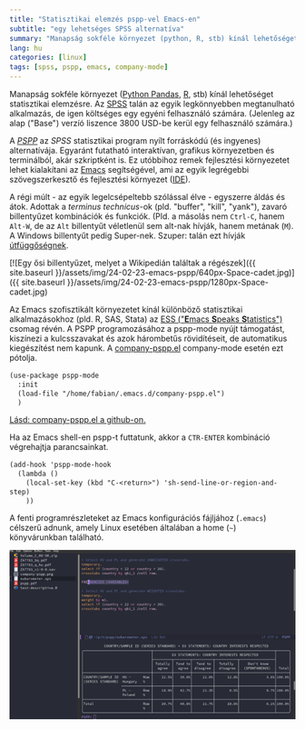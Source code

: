 ```yaml
---
title: "Statisztikai elemzés pspp-vel Emacs-en"
subtitle: "egy lehetséges SPSS alternatíva"
summary: "Manapság sokféle környezet (python, R, stb) kínál lehetőséget statisztikai elemzésre. Az SPSS talán az egyik legkönnyebben megtanulható alkalmazás, de igen költséges egy egyéni felhasználó számára."
lang: hu
categories: [linux]
tags: [spss, pspp, emacs, company-mode]
---
```

Manapság sokféle környezet ([Python Pandas](https://pandas.pydata.org/), [R](https://www.r-project.org/), stb) kínál lehetőséget statisztikai elemzésre. Az [SPSS](https://www.ibm.com/spss) talán az egyik legkönnyebben megtanulható alkalmazás, de igen költséges egy egyéni felhasználó számára. (Jelenleg az alap ("Base") verzíó liszence 3800 USD-be kerül egy felhasználó számára.)

A [*PSPP*](https://www.gnu.org/software/pspp/) az *SPSS* statisztikai program nyílt forráskódú (és ingyenes) alternatívája. Egyaránt futatható interaktívan, grafikus környezetben és terminálból, akár szkriptként is. Ez utóbbihoz remek fejlesztési környezetet lehet kialakítani az [Emacs](https://www.gnu.org/software/emacs/) segítségével, ami az egyik legrégebbi szövegszerkesztő és fejlesztési környezet ([IDE]()).

A régi múlt - az egyik legelcsépeltebb szólással élve - egyszerre áldás és átok. Adottak a *terminus technicus*-ok (pld. "buffer", "kill", "yank"), zavaró billentyűzet kombinációk és funkciók. (Pld. a másolás nem `Ctrl-C`, hanem `Alt-W`, de az `Alt` billentyűt véletlenül sem alt-nak hívják, hanem metának (`M`). A Windows billentyűt pedig Super-nek. Szuper: talán ezt hívják [útfüggőségnek](https://hu.wikipedia.org/wiki/%C3%9Atf%C3%BCgg%C5%91s%C3%A9g).

[![Egy ősi billentyűzet, melyet a Wikipedián találtak a régészek]({{ site.baseurl }}/assets/img/24-02-23-emacs-pspp/640px-Space-cadet.jpg)]({{ site.baseurl }}/assets/img/24-02-23-emacs-pspp/1280px-Space-cadet.jpg)

Az Emacs szofisztikált környezetet kínál különböző statisztikai alkalmazásokhoz (pld. R, SAS, Stata) az [ESS ("**E**macs **S**peaks **S**tatistics")](https://ess.r-project.org/) csomag révén. A PSPP programozásához a pspp-mode nyújt támogatást, kiszínezi a kulcsszavakat és azok hárombetűs rövidítéseit, de automatikus kiegészítést nem kapunk. A [company-pspp.el](https://gist.github.com/ZGFabian/280cc97b7c51e1d120293c001bca0834) company-mode esetén ezt pótolja. 


```emacs-lisp
(use-package pspp-mode
  :init
  (load-file "/home/fabian/.emacs.d/company-pspp.el")
  )
```

[Lásd: company-pspp.el a github-on.](https://gist.github.com/ZGFabian/280cc97b7c51e1d120293c001bca0834)

Ha az Emacs shell-en pspp-t futtatunk, akkor a `CTR-ENTER` kombináció végrehajtja parancsainkat.

```emacs-lisp
(add-hook 'pspp-mode-hook
  (lambda ()
    (local-set-key (kbd "C-<return>") 'sh-send-line-or-region-and-step)
    ))
```

A fenti programrészleteket az Emacs konfigurációs fájljához (`.emacs`) célszerű adnunk, amely Linux esetében általában a home (`~`) könyvárunkban található.

[![Képernyőkép](/assets/img/24-02-23-emacs-pspp/company-pspp-640.png)](/assets/img/24-02-23-emacs-pspp/company-pspp.png)
